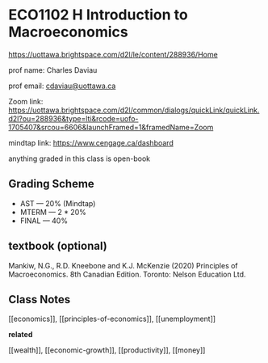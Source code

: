 # ECO1102 H Introduction to Macroeconomics

<https://uottawa.brightspace.com/d2l/le/content/288936/Home>

prof name: Charles Daviau

prof email: <cdaviau@uottawa.ca>

Zoom link: <https://uottawa.brightspace.com/d2l/common/dialogs/quickLink/quickLink.d2l?ou=288936&type=lti&rcode=uofo-1705407&srcou=6606&launchFramed=1&framedName=Zoom>

mindtap link: <https://www.cengage.ca/dashboard>

anything graded in this class is open-book

## Grading Scheme

- AST &mdash; 20% (Mindtap)
- MTERM &mdash; 2 \* 20%
- FINAL &mdash; 40%

## textbook (optional)

Mankiw, N.G., R.D. Kneebone and K.J. McKenzie (2020) Principles of Macroeconomics. 8th Canadian Edition. Toronto: Nelson Education Ltd.

## Class Notes

[[economics]], [[principles-of-economics]], [[unemployment]]

**related**

[[wealth]], [[economic-growth]], [[productivity]], [[money]]
